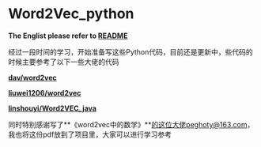 # Word2Vec_python

**The Englist please refer to <a href="https://github.com/Link-Li/Word2Vec_python" target="_blank">README</a>**

经过一段时间的学习，开始准备写这些Python代码，目前还是更新中，些代码的时候主要参考了以下一些大佬的代码

**<a href="https://github.com/dav/word2vec" target="_blank">dav/word2vec</a>**

**<a href="https://github.com/liuwei1206/word2vec" target="_blank">liuwei1206/word2vec</a>**

**<a href="https://github.com/linshouyi/Word2VEC_java" target="_blank">linshouyi/Word2VEC_java</a>**

同时特别感谢写了**《word2vec中的数学》**的这位大佬peghoty@163.com，我也将这份pdf放到了项目里，大家可以进行学习参考






